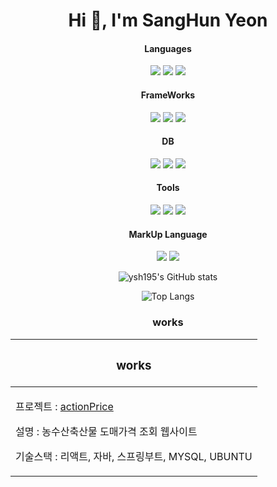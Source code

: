 <div align="center">  
  <h1 align="center">Hi 👋, I'm SangHun Yeon</h1>

  <h4>Languages</h4>
  <p align="center">
    <img src="https://img.shields.io/badge/java-007396?style=for-the-badge&logo=OpenJDK&logoColor=white">
    <img src="https://img.shields.io/badge/Python-3776AB?style=for-the-badge&logo=Python&logoColor=white">
    <img src="https://img.shields.io/badge/JavaScript-F7DF1E?style=for-the-badge&logo=JavaScript&logoColor=white">  
  </p>
    
  
  <h4>FrameWorks</h4>
  <p align="center">
    <img src="https://img.shields.io/badge/springboot-6DB33F?style=for-the-badge&logo=springboot&logoColor=white">
    <img src="https://img.shields.io/badge/django-092E20?style=for-the-badge&logo=django&logoColor=white">
    <img src="https://img.shields.io/badge/nestjs-E0234E?style=for-the-badge&logo=nestjs&logoColor=white">  
  </p>
  
  <h4>DB</h4>
  <p align="center">  
    <img src="https://img.shields.io/badge/mysql-4479A1?style=for-the-badge&logo=mysql&logoColor=white">
    <img src="https://img.shields.io/badge/oracle-F80000?style=for-the-badge&logo=oracle&logoColor=white">
    <img src="https://img.shields.io/badge/mongodb-47A248?style=for-the-badge&logo=mongodb&logoColor=white">
    
  </p>
  
  <h4>Tools</h4>
  <p align="center">  
    <img src="https://img.shields.io/badge/docker-2496ED?style=for-the-badge&logo=docker&logoColor=white"> 
    <img src="https://img.shields.io/badge/git-F05032?style=for-the-badge&logo=git&logoColor=white">
    <img src="https://img.shields.io/badge/github-181717?style=for-the-badge&logo=github&logoColor=white">
  </p>
  
  <h4>MarkUp Language</h4>
  <p align="center">
    <img src="https://img.shields.io/badge/html5-E34F26?style=for-the-badge&logo=html5&logoColor=white">
    <img src="https://img.shields.io/badge/css3-1572B6?style=for-the-badge&logo=css3&logoColor=white">
  </p>

  <div>

  ![ysh195's GitHub stats](https://github-readme-stats.vercel.app/api?username=ysh195&show_icons=true&theme=radical)
    
  </div>

  
  <div>

  ![Top Langs](https://github-readme-stats.vercel.app/api/top-langs/?username=ysh195&layout=compact)    
    
  </div>
  
  
  
  <h3>works</h3>
  <table width=100%>
    <theader>
      <tr>
        <th>
          <h3>works</h3>
        </th>
      </tr>
    </th>
    <tbody>
      <tr>
        <td>
          <p>프로젝트 : <a href="https://github.com/ysh195/actionPrice-portfolio.git">actionPrice</a></p>
          <p>설명 : 농수산축산물 도매가격 조회 웹사이트</p>
          <p>기술스택 : 리액트, 자바, 스프링부트, MYSQL, UBUNTU</p>
        </td>
      </tr>
    </tbody>
  </table>
    
</div>
